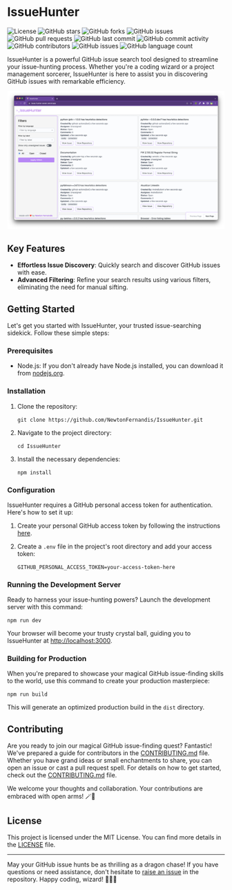 # IssueHunter
   ![License](https://img.shields.io/github/license/NewtonFernandis/IssueHunter)
   ![GitHub stars](https://img.shields.io/github/stars/NewtonFernandis/IssueHunter)
   ![GitHub forks](https://img.shields.io/github/forks/NewtonFernandis/IssueHunter)
   ![GitHub issues](https://img.shields.io/github/issues/NewtonFernandis/IssueHunter)
   ![GitHub pull requests](https://img.shields.io/github/issues-pr/NewtonFernandis/IssueHunter)
   ![GitHub last commit](https://img.shields.io/github/last-commit/NewtonFernandis/IssueHunter)
![GitHub commit activity](https://img.shields.io/github/commit-activity/m/NewtonFernandis/IssueHunter)
![GitHub contributors](https://img.shields.io/github/contributors/NewtonFernandis/IssueHunter)
![GitHub issues](https://img.shields.io/github/issues-closed/NewtonFernandis/IssueHunter)
![GitHub language count](https://img.shields.io/github/languages/count/NewtonFernandis/IssueHunter)

IssueHunter is a powerful GitHub issue search tool designed to streamline your issue-hunting process. Whether you're a coding wizard or a project management sorcerer, IssueHunter is here to assist you in discovering GitHub issues with remarkable efficiency.

![IssueHunter](./src/assets/readme/issueHunter.png)

 


 


## Key Features

- **Effortless Issue Discovery**: Quickly search and discover GitHub issues with ease.
- **Advanced Filtering**: Refine your search results using various filters, eliminating the need for manual sifting.

## Getting Started

Let's get you started with IssueHunter, your trusted issue-searching sidekick. Follow these simple steps:

### Prerequisites

- Node.js: If you don't already have Node.js installed, you can download it from [nodejs.org](https://nodejs.org/).

### Installation

1. Clone the repository:

   ```shell
   git clone https://github.com/NewtonFernandis/IssueHunter.git
   ```

2. Navigate to the project directory:

   ```shell
   cd IssueHunter
   ```

3. Install the necessary dependencies:

   ```shell
   npm install
   ```

### Configuration

IssueHunter requires a GitHub personal access token for authentication. Here's how to set it up:

1. Create your personal GitHub access token by following the instructions [here](https://docs.github.com/en/authentication/keeping-your-account-and-data-secure/creating-a-personal-access-token).

2. Create a `.env` file in the project's root directory and add your access token:

   ```shell
   GITHUB_PERSONAL_ACCESS_TOKEN=your-access-token-here
   ```

### Running the Development Server

Ready to harness your issue-hunting powers? Launch the development server with this command:

```shell
npm run dev
```

Your browser will become your trusty crystal ball, guiding you to IssueHunter at [http://localhost:3000](http://localhost:3000).

### Building for Production

When you're prepared to showcase your magical GitHub issue-finding skills to the world, use this command to create your production masterpiece:

```shell
npm run build
```

This will generate an optimized production build in the `dist` directory.

## Contributing

Are you ready to join our magical GitHub issue-finding quest? Fantastic! We've prepared a guide for contributors in the [CONTRIBUTING.md](CONTRIBUTING.md) file. Whether you have grand ideas or small enchantments to share, you can open an issue or cast a pull request spell. For details on how to get started, check out the [CONTRIBUTING.md](CONTRIBUTING.md) file.

We welcome your thoughts and collaboration. Your contributions are embraced with open arms! 🪄🌟

## License

This project is licensed under the MIT License. You can find more details in the [LICENSE](LICENSE) file.

---

May your GitHub issue hunts be as thrilling as a dragon chase! If you have questions or need assistance, don't hesitate to [raise an issue](https://github.com/yourusername/IssueHunter/issues) in the repository. Happy coding, wizard! 🧙‍♂️✨
